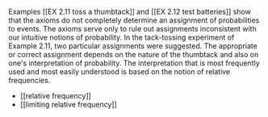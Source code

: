 
Examples [[EX 2.11 toss a thumbtack]] and [[EX 2.12 test batteries]] show that the axioms do not completely determine an assignment of probabilities to events.
The axioms serve only to rule out assignments inconsistent with our intuitive notions of probability.
In the tack-tossing experiment of Example 2.11, two particular assignments were suggested.
The appropriate or correct assignment depends on the nature of the thumbtack and also on one's interpretation of probability.
The interpretation that is most frequently used and most easily understood is based on the notion of relative frequencies.

- [[relative frequency]]
- [[limiting relative frequency]]